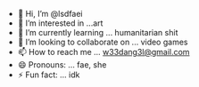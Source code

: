 - 👋 Hi, I’m @lsdfaei
- 👀 I’m interested in ...art
- 🌱 I’m currently learning ... humanitarian shit
- 💞️ I’m looking to collaborate on ... video games
- 📫 How to reach me ... w33dang3l@gmail.com
- 😄 Pronouns: ... fae, she
- ⚡ Fun fact: ... idk

<!---
lsdfaei/lsdfaei is a ✨ special ✨ repository because its `README.md` (this file) appears on your GitHub profile.
You can click the Preview link to take a look at your changes.
--->
